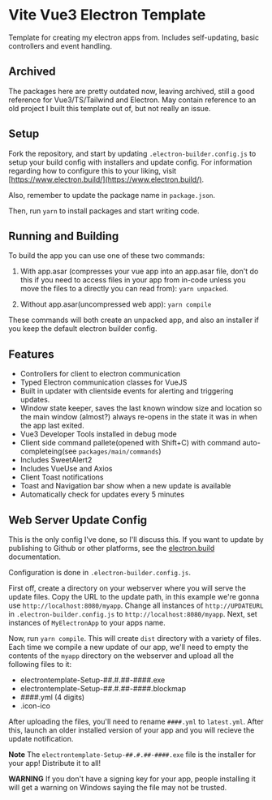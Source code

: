 # Vite Vue3 Electron Template
Template for creating my electron apps from.
Includes self-updating, basic controllers and event handling.

## Archived
The packages here are pretty outdated now, leaving archived, still a good reference for Vue3/TS/Tailwind and Electron. May contain reference to an old project I built this template out of, but not really an issue.

## Setup
Fork the repository, and start by updating `.electron-builder.config.js` to setup your build config with installers and update config. For information regarding how to configure this to your liking, visit [https://www.electron.build/](https://www.electron.build/).

Also, remember to update the package name in `package.json`.

Then, run `yarn` to install packages and start writing code.

## Running and Building
To build the app you can use one of these two commands:

1. With app.asar (compresses your vue app into an app.asar file, don't do this if you need to access files in your app from in-code unless you move the files to a directly you can read from): `yarn unpacked`.

2. Without app.asar(uncompressed web app): `yarn compile`

These commands will both create an unpacked app, and also an installer if you keep the default electron builder config.

## Features
* Controllers for client to electron communication
* Typed Electron communication classes for VueJS
* Built in updater with clientside events for alerting and triggering updates.
* Window state keeper, saves the last known window size and location so the main window (almost?) always re-opens in the state it was in when the app last exited.
* Vue3 Developer Tools installed in debug mode
* Client side command pallete(opened with Shift+C) with command auto-completeing(see `packages/main/commands`)
* Includes SweetAlert2
* Includes VueUse and Axios
* Client Toast notifications
* Toast and Navigation bar show when a new update is available
* Automatically check for updates every 5 minutes

## Web Server Update Config
This is the only config I've done, so I'll discuss this. If you want to update by publishing to Github or other platforms, see the [electron.build](https://www.electron.build/) documentation.

Configuration is done in `.electron-builder.config.js`.

First off, create a directory on your webserver where you will serve the update files. Copy the URL to the update path, in this example we're gonna use `http://localhost:8080/myapp`. Change all instances of `http://UPDATEURL` in `.electron-builder.config.js` to `http://localhost:8080/myapp`. Next, set instances of `MyElectronApp` to your apps name.

Now, run `yarn compile`.
This will create `dist` directory with a variety of files. Each time we compile a new update of our app, we'll need to empty the contents of the `myapp` directory on the webserver and upload all the following files to it:

* electrontemplate-Setup-##.#.##-####.exe
* electrontemplate-Setup-##.#.##-####.blockmap
* ####.yml (4 digits)
* .icon-ico

After uploading the files, you'll need to rename `####.yml` to `latest.yml`. After this, launch an older installed version of your app and you will recieve the update notification.

**Note** The `electrontemplate-Setup-##.#.##-####.exe` file is the installer for your app! Distribute it to all!

**WARNING** If you don't have a signing key for your app, people installing it will get a warning on Windows saying the file may not be trusted.
